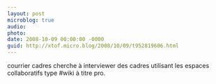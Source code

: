 ```yaml
---
layout: post
microblog: true
audio: 
photo: 
date: 2008-10-09 00:00:00 -0000
guid: http://xtof.micro.blog/2008/10/09/t952819606.html
---
```

courrier cadres cherche à interviewer des cadres utilisant les espaces collaboratifs type #wiki à titre pro.
